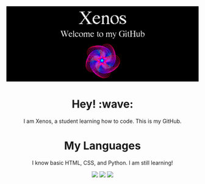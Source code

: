  <img src="bannerxz.png" alt="Xenos' Banner" class="center"> 
<h1 align='center'> Hey! :wave:</h1>
<p align='center'> I am Xenos, a student learning how to code. This is my GitHub. </p>
<h1 align='center'> My Languages </h1>
<p align='center'> I know basic HTML, CSS, and Python. I am still learning! </p>
<p align='center'> <img src="https://cdn.jsdelivr.net/gh/devicons/devicon/icons/html5/html5-original.svg" />  <img src="https://cdn.jsdelivr.net/gh/devicons/devicon/icons/css3/css3-original.svg" /> <img src="https://cdn.jsdelivr.net/gh/devicons/devicon/icons/python/python-original.svg" /> </p>


